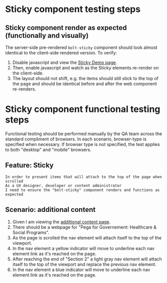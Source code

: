 # Sticky component testing steps

## Sticky component render as expected (functionally and visually)

The server-side pre-rendered `bolt-sticky` component should look almost identical to the client-side rendered version. To verify:

1. Disable javascript and view the [Sticky Demo page](https://boltdesignsystem.com/pattern-lab/patterns/40-components-sticky--10-sticky-simple-example/40-components-sticky--10-sticky-simple-example.html).
2. Then, enable javascript and watch as the Sticky elements re-render on the client-side.
3. The layout should not shift, e.g. the items should still stick to the top of the page and should be identical before and after the web component re-renders.

# Sticky component functional testing steps

Functional testing should be performed manually by the QA team across the standard compliment of browsers. In each scenario, browser-type is specified when necessary. If browser type is not specified, the test applies to both "desktop" and "mobile" browsers.

## Feature: Sticky

    In order to present items that will attach to the top of the page when scrolled
    As a UX designer, developer or content administrator
    I need to ensure the "bolt-sticky" component renders and functions as expected

## Scenario: additional content

1. Given I am viewing the [additional content page](https://boltdesignsystem.com/pattern-lab/patterns/40-components-sticky--15-sticky-with-content-example/40-components-sticky--15-sticky-with-content-example.html).
2. There should be a webpage for "Pega for Governement: Healthcare & Social Programs".
3. As the page is scrolled the nav element will attach itself to the top of the viewport.
4. In the nav element a yellow indicator will move to underline each nav element link as it's reached on the page.
5. After reaching the end of "Section 2" a light gray nav element will attach itself to the top of the viewport and replace the previous nav element.
6. In the nav element a blue indicator will move to underline each nav element link as it's reached on the page.
